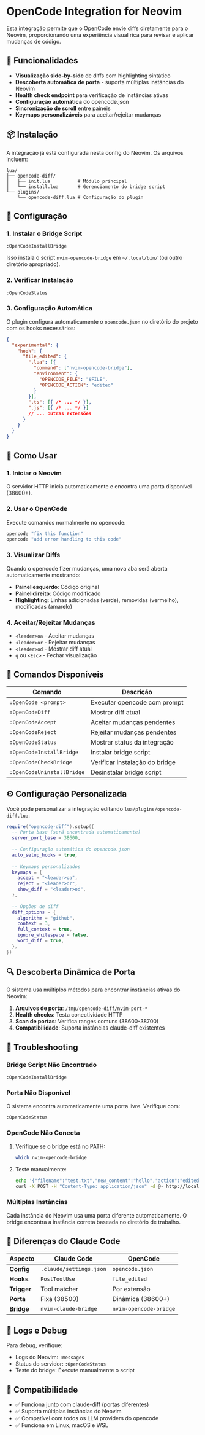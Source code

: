 # OpenCode Integration for Neovim

Esta integração permite que o [OpenCode](https://opencode.ai) envie diffs diretamente para o Neovim, proporcionando uma experiência visual rica para revisar e aplicar mudanças de código.

## 🚀 Funcionalidades

- **Visualização side-by-side** de diffs com highlighting sintático
- **Descoberta automática de porta** - suporta múltiplas instâncias do Neovim
- **Health check endpoint** para verificação de instâncias ativas
- **Configuração automática** do opencode.json
- **Sincronização de scroll** entre painéis
- **Keymaps personalizáveis** para aceitar/rejeitar mudanças

## 📦 Instalação

A integração já está configurada nesta config do Neovim. Os arquivos incluem:

```
lua/
├── opencode-diff/
│   ├── init.lua          # Módulo principal
│   └── install.lua       # Gerenciamento do bridge script
└── plugins/
    └── opencode-diff.lua # Configuração do plugin
```

## 🔧 Configuração

### 1. Instalar o Bridge Script

```vim
:OpenCodeInstallBridge
```

Isso instala o script `nvim-opencode-bridge` em `~/.local/bin/` (ou outro diretório apropriado).

### 2. Verificar Instalação

```vim
:OpenCodeStatus
```

### 3. Configuração Automática

O plugin configura automaticamente o `opencode.json` no diretório do projeto com os hooks necessários:

```json
{
  "experimental": {
    "hook": {
      "file_edited": {
        ".lua": [{
          "command": ["nvim-opencode-bridge"],
          "environment": {
            "OPENCODE_FILE": "$FILE",
            "OPENCODE_ACTION": "edited"
          }
        }],
        ".ts": [{ /* ... */ }],
        ".js": [{ /* ... */ }]
        // ... outras extensões
      }
    }
  }
}
```

## 🎯 Como Usar

### 1. Iniciar o Neovim
O servidor HTTP inicia automaticamente e encontra uma porta disponível (38600+).

### 2. Usar o OpenCode
Execute comandos normalmente no opencode:
```bash
opencode "fix this function"
opencode "add error handling to this code"
```

### 3. Visualizar Diffs
Quando o opencode fizer mudanças, uma nova aba será aberta automaticamente mostrando:
- **Painel esquerdo**: Código original
- **Painel direito**: Código modificado
- **Highlighting**: Linhas adicionadas (verde), removidas (vermelho), modificadas (amarelo)

### 4. Aceitar/Rejeitar Mudanças
- `<leader>oa` - Aceitar mudanças
- `<leader>or` - Rejeitar mudanças  
- `<leader>od` - Mostrar diff atual
- `q` ou `<Esc>` - Fechar visualização

## 🔧 Comandos Disponíveis

| Comando | Descrição |
|---------|-----------|
| `:OpenCode <prompt>` | Executar opencode com prompt |
| `:OpenCodeDiff` | Mostrar diff atual |
| `:OpenCodeAccept` | Aceitar mudanças pendentes |
| `:OpenCodeReject` | Rejeitar mudanças pendentes |
| `:OpenCodeStatus` | Mostrar status da integração |
| `:OpenCodeInstallBridge` | Instalar bridge script |
| `:OpenCodeCheckBridge` | Verificar instalação do bridge |
| `:OpenCodeUninstallBridge` | Desinstalar bridge script |

## ⚙️ Configuração Personalizada

Você pode personalizar a integração editando `lua/plugins/opencode-diff.lua`:

```lua
require("opencode-diff").setup({
  -- Porta base (será encontrada automaticamente)
  server_port_base = 38600,
  
  -- Configuração automática do opencode.json
  auto_setup_hooks = true,
  
  -- Keymaps personalizados
  keymaps = {
    accept = "<leader>oa",
    reject = "<leader>or", 
    show_diff = "<leader>od",
  },
  
  -- Opções de diff
  diff_options = {
    algorithm = "github",
    context = 3,
    full_context = true,
    ignore_whitespace = false,
    word_diff = true,
  },
})
```

## 🔍 Descoberta Dinâmica de Porta

O sistema usa múltiplos métodos para encontrar instâncias ativas do Neovim:

1. **Arquivos de porta**: `/tmp/opencode-diff/nvim-port-*`
2. **Health checks**: Testa conectividade HTTP
3. **Scan de portas**: Verifica ranges comuns (38600-38700)
4. **Compatibilidade**: Suporta instâncias claude-diff existentes

## 🐛 Troubleshooting

### Bridge Script Não Encontrado
```vim
:OpenCodeInstallBridge
```

### Porta Não Disponível
O sistema encontra automaticamente uma porta livre. Verifique com:
```vim
:OpenCodeStatus
```

### OpenCode Não Conecta
1. Verifique se o bridge está no PATH:
   ```bash
   which nvim-opencode-bridge
   ```

2. Teste manualmente:
   ```bash
   echo '{"filename":"test.txt","new_content":"hello","action":"edited"}' | \
   curl -X POST -H "Content-Type: application/json" -d @- http://localhost:38600/diff
   ```

### Múltiplas Instâncias
Cada instância do Neovim usa uma porta diferente automaticamente. O bridge encontra a instância correta baseada no diretório de trabalho.

## 🔄 Diferenças do Claude Code

| Aspecto | Claude Code | OpenCode |
|---------|-------------|----------|
| **Config** | `.claude/settings.json` | `opencode.json` |
| **Hooks** | `PostToolUse` | `file_edited` |
| **Trigger** | Tool matcher | Por extensão |
| **Porta** | Fixa (38500) | Dinâmica (38600+) |
| **Bridge** | `nvim-claude-bridge` | `nvim-opencode-bridge` |

## 📝 Logs e Debug

Para debug, verifique:
- Logs do Neovim: `:messages`
- Status do servidor: `:OpenCodeStatus`
- Teste do bridge: Execute manualmente o script

## 🤝 Compatibilidade

- ✅ Funciona junto com claude-diff (portas diferentes)
- ✅ Suporta múltiplas instâncias do Neovim
- ✅ Compatível com todos os LLM providers do opencode
- ✅ Funciona em Linux, macOS e WSL